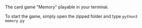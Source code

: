 The card game "Memory" playable in your terminal.

To start the game, simply open the zipped folder and type  `python3 memory.py`
